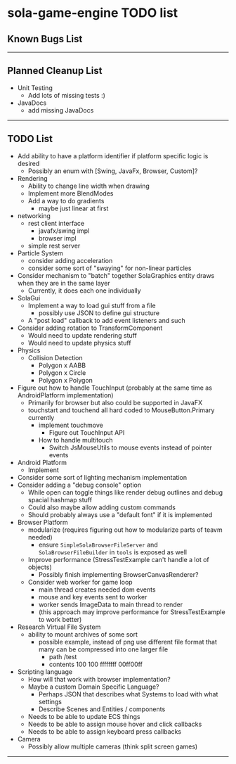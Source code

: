 # sola-game-engine TODO list

## Known Bugs List

-----------------------------------------------------------------------------------------------------------------------

## Planned Cleanup List

* Unit Testing
    * Add lots of missing tests :)
* JavaDocs
    * add missing JavaDocs

-----------------------------------------------------------------------------------------------------------------------

## TODO List

* Add ability to have a platform identifier if platform specific logic is desired
    * Possibly an enum with [Swing, JavaFx, Browser, Custom]?
* Rendering
    * Ability to change line width when drawing
    * Implement more BlendModes
    * Add a way to do gradients
        * maybe just linear at first
* networking
    * rest client interface
        * javafx/swing impl
        * browser impl
    * simple rest server
* Particle System
    * consider adding acceleration
    * consider some sort of "swaying" for non-linear particles
* Consider mechanism to "batch" together SolaGraphics entity draws when they are in the same layer
    * Currently, it does each one individually
* SolaGui
    * Implement a way to load gui stuff from a file
        * possibly use JSON to define gui structure
    * A "post load" callback to add event listeners and such
* Consider adding rotation to TransformComponent
    * Would need to update rendering stuff
    * Would need to update physics stuff
* Physics
    * Collision Detection
        * Polygon x AABB
        * Polygon x Circle
        * Polygon x Polygon
* Figure out how to handle TouchInput (probably at the same time as AndroidPlatform implementation)
    * Primarily for browser but also could be supported in JavaFX
    * touchstart and touchend all hard coded to MouseButton.Primary currently
        * implement touchmove
            * Figure out TouchInput API
        * How to handle multitouch
            * Switch JsMouseUtils to mouse events instead of pointer events
* Android Platform
    * Implement
* Consider some sort of lighting mechanism implementation
* Consider adding a "debug console" option
    * While open can toggle things like render debug outlines and debug spacial hashmap stuff
    * Could also maybe allow adding custom commands
    * Should probably always use a "default font" if it is implemented
* Browser Platform
    * modularize (requires figuring out how to modularize parts of teavm needed)
        * ensure `SimpleSolaBrowserFileServer` and `SolaBrowserFileBuilder` in `tools` is exposed as well
    * Improve performance (StressTestExample can't handle a lot of objects)
        * Possibly finish implementing BrowserCanvasRenderer?
    * Consider web worker for game loop
        * main thread creates needed dom events
        * mouse and key events sent to worker
        * worker sends ImageData to main thread to render
        * (this approach may improve performance for StressTestExample to work better)
* Research Virtual File System
    * ability to mount archives of some sort
        * possible example, instead of png use different file format that many can be compressed into one larger file
            * path /test
            * contents 100 100 ffffffff 00ff00ff
* Scripting language
    * How will that work with browser implementation?
    * Maybe a custom Domain Specific Language?
        * Perhaps JSON that describes what Systems to load with what settings
        * Describe Scenes and Entities / components
    * Needs to be able to update ECS things
    * Needs to be able to assign mouse hover and click callbacks
    * Needs to be able to assign keyboard press callbacks
* Camera
    * Possibly allow multiple cameras (think split screen games)

-----------------------------------------------------------------------------------------------------------------------
